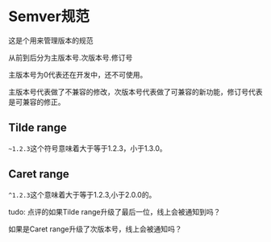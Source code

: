 # Semver规范
这是个用来管理版本的规范

从前到后分为主版本号.次版本号.修订号

主版本号为0代表还在开发中，还不可使用。

主版本号代表做了不兼容的修改，次版本号代表做了可兼容的新功能，修订号代表是可兼容的修正。

## Tilde range
`~1.2.3`这个符号意味着大于等于1.2.3，小于1.3.0。

## Caret range
`^1.2.3`这个意味着大于等于1.2.3,小于2.0.0的。

tudo:
点评的如果Tilde range升级了最后一位，线上会被通知到吗？

如果是Caret range升级了次版本号，线上会被通知吗？
